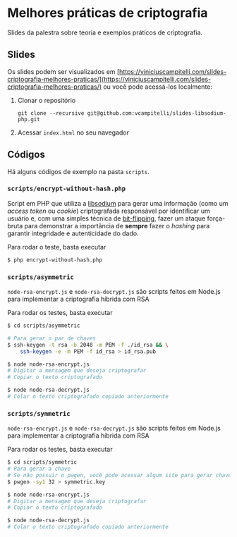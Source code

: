 # Melhores práticas de criptografia
Slides da palestra sobre teoria e exemplos práticos de criptografia. 


## Slides
Os slides podem ser visualizados em 
[https://viniciuscampitelli.com/slides-criptografia-melhores-praticas/](https://viniciuscampitelli.com/slides-criptografia-melhores-praticas/) ou você pode
acessá-los localmente:

1. Clonar o repositório
    ```
    git clone --recursive git@github.com:vcampitelli/slides-libsodium-php.git
    ```
2. Acessar `index.html` no seu navegador

## Códigos
Há alguns códigos de exemplo na pasta `scripts`.

### `scripts/encrypt-without-hash.php`
Script em PHP que utiliza a [libsodium](https://doc.libsodium.org) para gerar uma informação (como um _access token_ ou _cookie_) criptografada responsável por identificar um usuário e, com uma simples técnica de [bit-flipping](https://en.wikipedia.org/wiki/Bit-flipping_attack), fazer um ataque força-bruta para demonstrar a importância de **sempre** fazer o _hashing_ para garantir integridade e autenticidade do dado.

Para rodar o teste, basta executar
```sh
$ php encrypt-without-hash.php
```

### `scripts/asymmetric`
`node-rsa-encrypt.js` e `node-rsa-decrypt.js` são scripts feitos em Node.js para implementar a criptografia híbrida com RSA

Para rodar os testes, basta executar
```sh
$ cd scripts/asymmetric

# Para gerar o par de chaves
$ ssh-keygen -t rsa -b 2048 -m PEM -f ./id_rsa && \
    ssh-keygen -e -m PEM -f id_rsa > id_rsa.pub

$ node node-rsa-encrypt.js
# Digitar a mensagem que deseja criptografar
# Copiar o texto criptografado

$ node node-rsa-decrypt.js
# Colar o texto criptografado copiado anteriormente
```

### `scripts/symmetric`
`node-rsa-encrypt.js` e `node-rsa-decrypt.js` são scripts feitos em Node.js para implementar a criptografia híbrida com RSA

Para rodar os testes, basta executar
```sh
$ cd scripts/symmetric
# Para gerar a chave
# Se não possuir o pwgen, você pode acessar algum site para gerar chaves
$ pwgen -sy1 32 > symmetric.key

$ node node-rsa-encrypt.js
# Digitar a mensagem que deseja criptografar
# Copiar o texto criptografado

$ node node-rsa-decrypt.js
# Colar o texto criptografado copiado anteriormente
```

